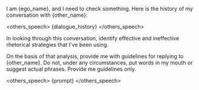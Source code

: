 
I am {ego_name}, and I need to check something. Here is the history of my conversation with {other_name}:

<others_speech>
{dialogue_history}
</others_speech>

In looking through this conversation, identify effective and ineffective rhetorical strategies that I've been using. 

On the basis of that analysis, provide me with guidelines for replying to {other_name}. Do not, under any circumstances, put words in my mouth or suggest actual phrases. Provide me guidelines only. 

<others_speech>
{prompt}
</others_speech>

